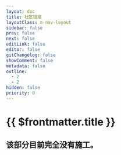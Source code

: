 ```yaml
---
layout: doc
title: 社区链接
layoutClass: m-nav-layout
sidebar: false
prev: false
next: false
editLink: false
editor: false
gitChangelog: false
showComment: false
metadata: false
outline:
  - 2
  - 2
hidden: false
priority: 0
---
```


<script setup>
import { ref } from "vue";
import { NAV_DATA } from './guidets/community.ts'
const NAV_DATAS = ref(NAV_DATA)
</script>

# {{ $frontmatter.title }}
## 该部分目前完全没有施工。
<MNavLinks v-for="{title, items} in NAV_DATAS" :title="title" :items="items"/>
